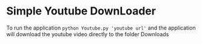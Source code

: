 # Simple Youtube DownLoader

To run the application <code>python Youtube.py 'youtube url'</code>
and the application will download the youtube video directly to the folder Downloads